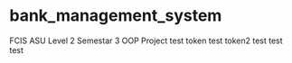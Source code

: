 # bank_management_system
FCIS ASU Level 2 Semestar 3
OOP Project
test token
test token2
test test test